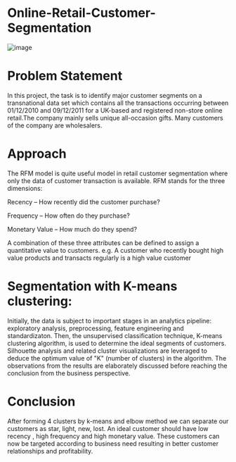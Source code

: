 # Online-Retail-Customer-Segmentation

![image](https://user-images.githubusercontent.com/66847170/138936000-142b3472-995d-4c44-bf6c-8dada753b277.png)

# Problem Statement

In this project, the task is to identify major customer segments on a transnational data set which contains all the transactions occurring between 01/12/2010 and 09/12/2011 for a UK-based and registered non-store online retail.The company mainly sells unique all-occasion gifts. Many customers of the company are wholesalers.

# Approach
The RFM model is quite useful model in retail customer segmentation where only the data of customer transaction is available. RFM stands for the three dimensions:

Recency – How recently did the customer purchase?

Frequency – How often do they purchase?

Monetary Value – How much do they spend? 

A combination of these three attributes can be defined to assign a quantitative value to customers. e.g. A customer who recently bought high value products and transacts regularly is a high value customer

# Segmentation with K-means clustering:
Initially, the data is subject to important stages in an analytics pipeline: exploratory analysis, preprocessing, feature engineering and standardizaton. Then, the unsupervised classification technique, K-means clustering algorithm, is used to determine the ideal segments of customers. Silhouette analysis and related cluster visualizations are leveraged to deduce the optimum value of "K" (number of clusters) in the algorithm. The observations from the results are elaborately discussed before reaching the conclusion from the business perspective.

# Conclusion
After forming 4 clusters by k-means and elbow method we can separate our customers as star, light, new, lost. An ideal customer should have low recency , high frequency and high monetary value. These customers can now be targeted according to business need resulting in better customer relationships and profitability.

